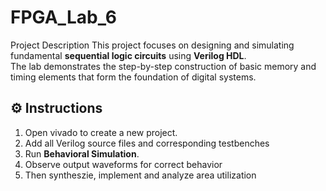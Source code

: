 # FPGA_Lab_6
Project Description
This project focuses on designing and simulating fundamental **sequential logic circuits** using **Verilog HDL**.  
The lab demonstrates the step-by-step construction of basic memory and timing elements that form the foundation of digital systems.

## ⚙️ Instructions 
1. Open vivado to create a new project.  
2. Add all Verilog source files and corresponding testbenches  
4. Run **Behavioral Simulation**.  
5. Observe output waveforms for correct behavior 
6. Then syntheszie, implement and analyze area utilization
